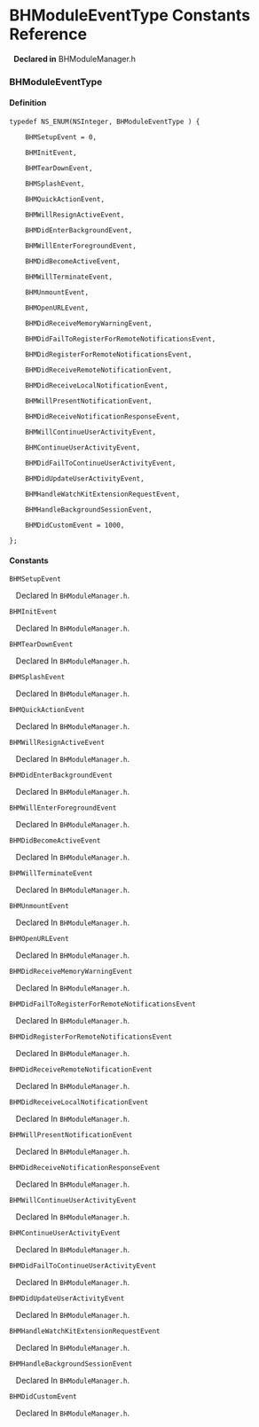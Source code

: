 # BHModuleEventType Constants Reference

&nbsp;&nbsp;**Declared in** BHModuleManager.h  

### BHModuleEventType

#### Definition
    typedef NS_ENUM(NSInteger, BHModuleEventType ) {   
        
        BHMSetupEvent = 0,
        
        BHMInitEvent,
        
        BHMTearDownEvent,
        
        BHMSplashEvent,
        
        BHMQuickActionEvent,
        
        BHMWillResignActiveEvent,
        
        BHMDidEnterBackgroundEvent,
        
        BHMWillEnterForegroundEvent,
        
        BHMDidBecomeActiveEvent,
        
        BHMWillTerminateEvent,
        
        BHMUnmountEvent,
        
        BHMOpenURLEvent,
        
        BHMDidReceiveMemoryWarningEvent,
        
        BHMDidFailToRegisterForRemoteNotificationsEvent,
        
        BHMDidRegisterForRemoteNotificationsEvent,
        
        BHMDidReceiveRemoteNotificationEvent,
        
        BHMDidReceiveLocalNotificationEvent,
        
        BHMWillPresentNotificationEvent,
        
        BHMDidReceiveNotificationResponseEvent,
        
        BHMWillContinueUserActivityEvent,
        
        BHMContinueUserActivityEvent,
        
        BHMDidFailToContinueUserActivityEvent,
        
        BHMDidUpdateUserActivityEvent,
        
        BHMHandleWatchKitExtensionRequestEvent,
        
        BHMHandleBackgroundSessionEvent,
        
        BHMDidCustomEvent = 1000,
        
    };

#### Constants

<a name="" title="BHMSetupEvent"></a><code>BHMSetupEvent</code>

&nbsp;&nbsp;&nbsp;Declared In `BHModuleManager.h`.

<a name="" title="BHMInitEvent"></a><code>BHMInitEvent</code>

&nbsp;&nbsp;&nbsp;Declared In `BHModuleManager.h`.

<a name="" title="BHMTearDownEvent"></a><code>BHMTearDownEvent</code>

&nbsp;&nbsp;&nbsp;Declared In `BHModuleManager.h`.

<a name="" title="BHMSplashEvent"></a><code>BHMSplashEvent</code>

&nbsp;&nbsp;&nbsp;Declared In `BHModuleManager.h`.

<a name="" title="BHMQuickActionEvent"></a><code>BHMQuickActionEvent</code>

&nbsp;&nbsp;&nbsp;Declared In `BHModuleManager.h`.

<a name="" title="BHMWillResignActiveEvent"></a><code>BHMWillResignActiveEvent</code>

&nbsp;&nbsp;&nbsp;Declared In `BHModuleManager.h`.

<a name="" title="BHMDidEnterBackgroundEvent"></a><code>BHMDidEnterBackgroundEvent</code>

&nbsp;&nbsp;&nbsp;Declared In `BHModuleManager.h`.

<a name="" title="BHMWillEnterForegroundEvent"></a><code>BHMWillEnterForegroundEvent</code>

&nbsp;&nbsp;&nbsp;Declared In `BHModuleManager.h`.

<a name="" title="BHMDidBecomeActiveEvent"></a><code>BHMDidBecomeActiveEvent</code>

&nbsp;&nbsp;&nbsp;Declared In `BHModuleManager.h`.

<a name="" title="BHMWillTerminateEvent"></a><code>BHMWillTerminateEvent</code>

&nbsp;&nbsp;&nbsp;Declared In `BHModuleManager.h`.

<a name="" title="BHMUnmountEvent"></a><code>BHMUnmountEvent</code>

&nbsp;&nbsp;&nbsp;Declared In `BHModuleManager.h`.

<a name="" title="BHMOpenURLEvent"></a><code>BHMOpenURLEvent</code>

&nbsp;&nbsp;&nbsp;Declared In `BHModuleManager.h`.

<a name="" title="BHMDidReceiveMemoryWarningEvent"></a><code>BHMDidReceiveMemoryWarningEvent</code>

&nbsp;&nbsp;&nbsp;Declared In `BHModuleManager.h`.

<a name="" title="BHMDidFailToRegisterForRemoteNotificationsEvent"></a><code>BHMDidFailToRegisterForRemoteNotificationsEvent</code>

&nbsp;&nbsp;&nbsp;Declared In `BHModuleManager.h`.

<a name="" title="BHMDidRegisterForRemoteNotificationsEvent"></a><code>BHMDidRegisterForRemoteNotificationsEvent</code>

&nbsp;&nbsp;&nbsp;Declared In `BHModuleManager.h`.

<a name="" title="BHMDidReceiveRemoteNotificationEvent"></a><code>BHMDidReceiveRemoteNotificationEvent</code>

&nbsp;&nbsp;&nbsp;Declared In `BHModuleManager.h`.

<a name="" title="BHMDidReceiveLocalNotificationEvent"></a><code>BHMDidReceiveLocalNotificationEvent</code>

&nbsp;&nbsp;&nbsp;Declared In `BHModuleManager.h`.

<a name="" title="BHMWillPresentNotificationEvent"></a><code>BHMWillPresentNotificationEvent</code>

&nbsp;&nbsp;&nbsp;Declared In `BHModuleManager.h`.

<a name="" title="BHMDidReceiveNotificationResponseEvent"></a><code>BHMDidReceiveNotificationResponseEvent</code>

&nbsp;&nbsp;&nbsp;Declared In `BHModuleManager.h`.

<a name="" title="BHMWillContinueUserActivityEvent"></a><code>BHMWillContinueUserActivityEvent</code>

&nbsp;&nbsp;&nbsp;Declared In `BHModuleManager.h`.

<a name="" title="BHMContinueUserActivityEvent"></a><code>BHMContinueUserActivityEvent</code>

&nbsp;&nbsp;&nbsp;Declared In `BHModuleManager.h`.

<a name="" title="BHMDidFailToContinueUserActivityEvent"></a><code>BHMDidFailToContinueUserActivityEvent</code>

&nbsp;&nbsp;&nbsp;Declared In `BHModuleManager.h`.

<a name="" title="BHMDidUpdateUserActivityEvent"></a><code>BHMDidUpdateUserActivityEvent</code>

&nbsp;&nbsp;&nbsp;Declared In `BHModuleManager.h`.

<a name="" title="BHMHandleWatchKitExtensionRequestEvent"></a><code>BHMHandleWatchKitExtensionRequestEvent</code>

&nbsp;&nbsp;&nbsp;Declared In `BHModuleManager.h`.

<a name="" title="BHMHandleBackgroundSessionEvent"></a><code>BHMHandleBackgroundSessionEvent</code>

&nbsp;&nbsp;&nbsp;Declared In `BHModuleManager.h`.

<a name="" title="BHMDidCustomEvent"></a><code>BHMDidCustomEvent</code>

&nbsp;&nbsp;&nbsp;Declared In `BHModuleManager.h`.

